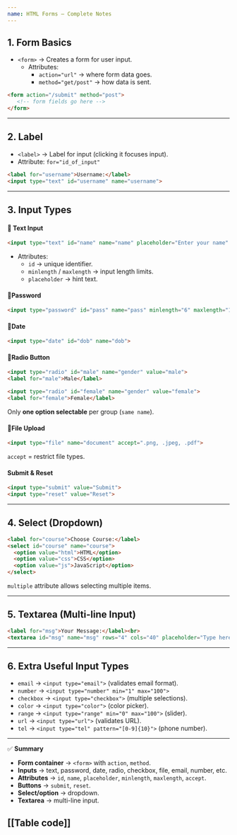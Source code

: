 ```yaml
---
name: HTML Forms – Complete Notes
---
```


## 1. **Form Basics**
- `<form>` → Creates a form for user input.  
  - Attributes:  
    - `action="url"` → where form data goes.  
    - `method="get/post"` → how data is sent.  

```html
<form action="/submit" method="post">
   <!-- form fields go here -->
</form>
```

---

## 2. **Label**
- `<label>` → Label for input (clicking it focuses input).  
- Attribute: `for="id_of_input"`  

```html
<label for="username">Username:</label>
<input type="text" id="username" name="username">
```

---

## 3. **Input Types**

#### 🔹 Text Input
```html
<input type="text" id="name" name="name" placeholder="Enter your name" minlength="3" maxlength="20">
```
- Attributes:  
  - `id` → unique identifier.  
  - `minlength` / `maxlength` → input length limits.  
  - `placeholder` → hint text.  
#### 🔹Password
```html
<input type="password" id="pass" name="pass" minlength="6" maxlength="12">
```
#### 🔹Date
```html
<input type="date" id="dob" name="dob">
```
#### 🔹Radio Button
```html
<input type="radio" id="male" name="gender" value="male">
<label for="male">Male</label>

<input type="radio" id="female" name="gender" value="female">
<label for="female">Female</label>
```
Only **one option selectable** per group (`same name`).  

#### 🔹File Upload
```html
<input type="file" name="document" accept=".png, .jpeg, .pdf">
```
 `accept` = restrict file types.  

#### Submit & Reset
```html
<input type="submit" value="Submit">
<input type="reset" value="Reset">
```

---
## 4. **Select (Dropdown)**
```html
<label for="course">Choose Course:</label>
<select id="course" name="course">
  <option value="html">HTML</option>
  <option value="css">CSS</option>
  <option value="js">JavaScript</option>
</select>
```
 `multiple` attribute allows selecting multiple items.  

---
## 5. **Textarea (Multi-line Input)**
```html
<label for="msg">Your Message:</label><br>
<textarea id="msg" name="msg" rows="4" cols="40" placeholder="Type here..."></textarea>
```
---
## 6. **Extra Useful Input Types**
- `email` → `<input type="email">` (validates email format).  
- `number` → `<input type="number" min="1" max="100">`  
- `checkbox` → `<input type="checkbox">` (multiple selections).  
- `color` → `<input type="color">` (color picker).  
- `range` → `<input type="range" min="0" max="100">` (slider).  
- `url` → `<input type="url">` (validates URL).  
- `tel` → `<input type="tel" pattern="[0-9]{10}">` (phone number).  

---

✅ **Summary**  
- **Form container** → `<form>` with `action`, `method`.  
- **Inputs** → text, password, date, radio, checkbox, file, email, number, etc.  
- **Attributes** → `id`, `name`, `placeholder`, `minlength`, `maxlength`, `accept`.  
- **Buttons** → `submit`, `reset`.  
- **Select/option** → dropdown.  
- **Textarea** → multi-line input.  


## [[Table code]]